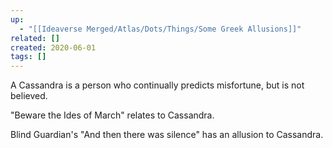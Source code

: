 ```yaml
---
up:
  - "[[Ideaverse Merged/Atlas/Dots/Things/Some Greek Allusions]]"
related: []
created: 2020-06-01
tags: []
---
```

A Cassandra is a person who continually predicts misfortune, but is not believed. 

"Beware the Ides of March" relates to Cassandra.

Blind Guardian's "And then there was silence" has an allusion to Cassandra. 